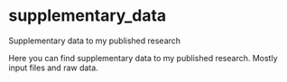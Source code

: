 # supplementary_data
Supplementary data to my published research 

Here you can find supplementary data to my published research. Mostly input files and raw data. 
